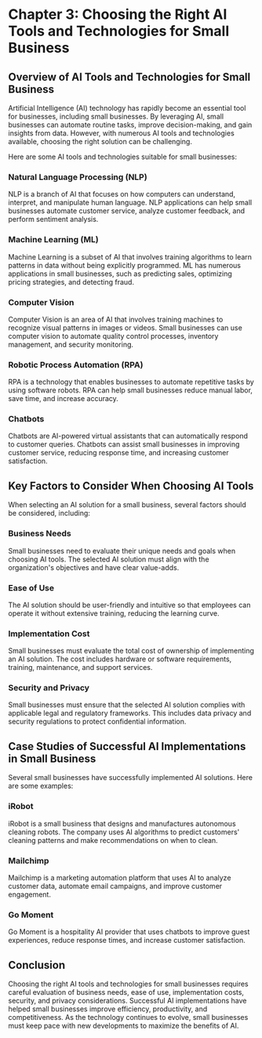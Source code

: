 Chapter 3: Choosing the Right AI Tools and Technologies for Small Business
==========================================================================

Overview of AI Tools and Technologies for Small Business
--------------------------------------------------------

Artificial Intelligence (AI) technology has rapidly become an essential tool for businesses, including small businesses. By leveraging AI, small businesses can automate routine tasks, improve decision-making, and gain insights from data. However, with numerous AI tools and technologies available, choosing the right solution can be challenging.

Here are some AI tools and technologies suitable for small businesses:

### Natural Language Processing (NLP)

NLP is a branch of AI that focuses on how computers can understand, interpret, and manipulate human language. NLP applications can help small businesses automate customer service, analyze customer feedback, and perform sentiment analysis.

### Machine Learning (ML)

Machine Learning is a subset of AI that involves training algorithms to learn patterns in data without being explicitly programmed. ML has numerous applications in small businesses, such as predicting sales, optimizing pricing strategies, and detecting fraud.

### Computer Vision

Computer Vision is an area of AI that involves training machines to recognize visual patterns in images or videos. Small businesses can use computer vision to automate quality control processes, inventory management, and security monitoring.

### Robotic Process Automation (RPA)

RPA is a technology that enables businesses to automate repetitive tasks by using software robots. RPA can help small businesses reduce manual labor, save time, and increase accuracy.

### Chatbots

Chatbots are AI-powered virtual assistants that can automatically respond to customer queries. Chatbots can assist small businesses in improving customer service, reducing response time, and increasing customer satisfaction.

Key Factors to Consider When Choosing AI Tools
----------------------------------------------

When selecting an AI solution for a small business, several factors should be considered, including:

### Business Needs

Small businesses need to evaluate their unique needs and goals when choosing AI tools. The selected AI solution must align with the organization's objectives and have clear value-adds.

### Ease of Use

The AI solution should be user-friendly and intuitive so that employees can operate it without extensive training, reducing the learning curve.

### Implementation Cost

Small businesses must evaluate the total cost of ownership of implementing an AI solution. The cost includes hardware or software requirements, training, maintenance, and support services.

### Security and Privacy

Small businesses must ensure that the selected AI solution complies with applicable legal and regulatory frameworks. This includes data privacy and security regulations to protect confidential information.

Case Studies of Successful AI Implementations in Small Business
---------------------------------------------------------------

Several small businesses have successfully implemented AI solutions. Here are some examples:

### iRobot

iRobot is a small business that designs and manufactures autonomous cleaning robots. The company uses AI algorithms to predict customers' cleaning patterns and make recommendations on when to clean.

### Mailchimp

Mailchimp is a marketing automation platform that uses AI to analyze customer data, automate email campaigns, and improve customer engagement.

### Go Moment

Go Moment is a hospitality AI provider that uses chatbots to improve guest experiences, reduce response times, and increase customer satisfaction.

Conclusion
----------

Choosing the right AI tools and technologies for small businesses requires careful evaluation of business needs, ease of use, implementation costs, security, and privacy considerations. Successful AI implementations have helped small businesses improve efficiency, productivity, and competitiveness. As the technology continues to evolve, small businesses must keep pace with new developments to maximize the benefits of AI.
